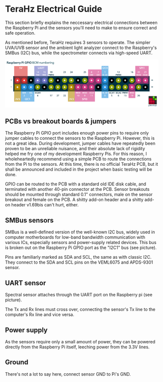 # TeraHz Electrical Guide
This section briefly explains the neccessary electrical connections between the
Raspberry Pi and the sensors you'll need to make to ensure correct and safe
operation.

As mentioned before, TeraHz requires 3 sensors to operate. The simpler UVA/UVB
sensor and the ambient light analyzer connect to the Raspberry's SMBus (I2C)
bus, while the spectrometer connects via high-speed UART.

![pinout](imgs/raspi-pinout.png)

## PCBs vs breakout boards & jumpers
The Raspberry Pi GPIO port includes enough power pins to require only jumper
cables to connect the sensors to the Raspberry Pi. However, this is not a great
idea. During development, jumper cables have repeatedly been proven to be an
unreliable nuisance, and their absolute lack of rigidity helped me fry one of my
development Raspberry Pis. For this reason, I wholeheartedly recommend using a
simple PCB to route the connections from the Pi to the sensors. At this time,
there is no official TeraHz PCB, but it shall be announced and included in the
project when basic testing will be done.

GPIO can be routed to the PCB with a standard old IDE disk cable, and terminated
with another 40-pin connector at the PCB. Sensor breakouts should be mounted
through standard 0.1" connectors, male on the sensor breakout and female on the
PCB. A shitty add-on header and a shitty add-on header v1.69bis can't hurt, either.


## SMBus sensors
SMBus is a well-defined version of the well-known I2C bus, widely used
in computer motherboards for low-band bandwidth communication with various ICs,
especially sensors and power-supply related devices. This bus is broken out on
the Raspberry Pi GPIO port as the "I2C1" bus (see picture).

Pins are familiarly marked as SDA and SCL, the same as with classic I2C. They
connect to the SDA and SCL pins on the VEML6075 and APDS-9301 sensor.

## UART sensor
Spectral sensor attaches through the UART port on the Raspberry pi (see picture).


The Tx and Rx lines must cross over, connecting the sensor's Tx line to the
computer's Rx line and vice versa.

## Power supply
As the sensors require only a small amount of power, they can be powered directly from the Raspberry Pi itself, leeching power from the 3.3V lines.

## Ground
There's not a lot to say here, connect sensor GND to Pi's GND.
